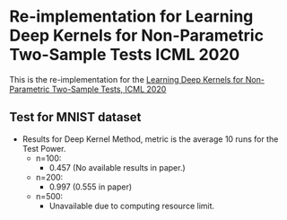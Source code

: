 # Re-implementation for Learning Deep Kernels for Non-Parametric Two-Sample Tests ICML 2020
This is the re-implementation for the [Learning Deep Kernels for Non-Parametric Two-Sample Tests, ICML 2020](https://arxiv.org/pdf/2002.09116)

## Test for MNIST dataset
* Results for Deep Kernel Method, metric is the average 10 runs for the Test Power.
  * n=100:
    * 0.457 (No available results in paper.)
  * n=200:
    * 0.997 (0.555 in paper)
  * n=500:
    * Unavailable due to computing resource limit.